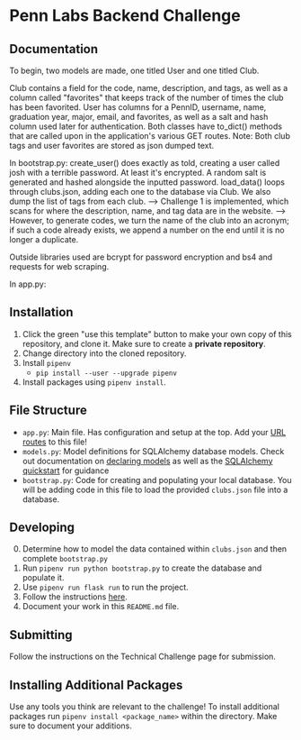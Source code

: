 # Penn Labs Backend Challenge

## Documentation

To begin, two models are made, one titled User and one titled Club. 

Club contains a field for the code, name, description, and tags, as well as a column called "favorites" that keeps track of the number of times the club has been favorited. 
User has columns for a PennID, username, name, graduation year, major, email, and favorites, as well as a salt and hash column used later for authentication.
Both classes have to_dict() methods that are called upon in the application's various GET routes.
Note: Both club tags and user favorites are stored as json dumped text.

In bootstrap.py:
create_user() does exactly as told, creating a user called josh with a terrible password. At least it's encrypted. A random salt is generated and hashed alongside the inputted password.
load_data() loops through clubs.json, adding each one to the database via Club. We also dump the list of tags from each club.
 --> Challenge 1 is implemented, which scans for where the description, name, and tag data are in the website. 
 --> However, to generate codes, we turn the name of the club into an acronym; if such a code already exists, we append a number on the end until it is no longer a duplicate.

Outside libraries used are bcrypt for password encryption and bs4 and requests for web scraping.

In app.py:



## Installation

1. Click the green "use this template" button to make your own copy of this repository, and clone it. Make sure to create a **private repository**.
2. Change directory into the cloned repository.
3. Install `pipenv`
   - `pip install --user --upgrade pipenv`
4. Install packages using `pipenv install`.

## File Structure

- `app.py`: Main file. Has configuration and setup at the top. Add your [URL routes](https://flask.palletsprojects.com/en/1.1.x/quickstart/#routing) to this file!
- `models.py`: Model definitions for SQLAlchemy database models. Check out documentation on [declaring models](https://flask-sqlalchemy.palletsprojects.com/en/2.x/models/) as well as the [SQLAlchemy quickstart](https://flask-sqlalchemy.palletsprojects.com/en/2.x/quickstart/#quickstart) for guidance
- `bootstrap.py`: Code for creating and populating your local database. You will be adding code in this file to load the provided `clubs.json` file into a database.

## Developing

0. Determine how to model the data contained within `clubs.json` and then complete `bootstrap.py`
1. Run `pipenv run python bootstrap.py` to create the database and populate it.
2. Use `pipenv run flask run` to run the project.
3. Follow the instructions [here](https://www.notion.so/pennlabs/Backend-Challenge-Fall-20-31461f3d91ad4f46adb844b1e112b100).
4. Document your work in this `README.md` file.

## Submitting

Follow the instructions on the Technical Challenge page for submission.

## Installing Additional Packages

Use any tools you think are relevant to the challenge! To install additional packages
run `pipenv install <package_name>` within the directory. Make sure to document your additions.
